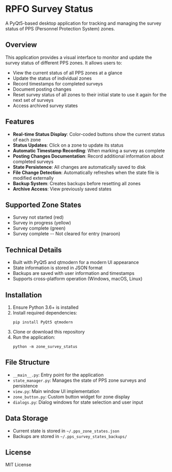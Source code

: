 # RPFO Survey Status

A PyQt5-based desktop application for tracking and managing the survey status of PPS (Personnel Protection System) zones.

## Overview

This application provides a visual interface to monitor and update the survey status of different PPS zones. It allows users to:

- View the current status of all PPS zones at a glance
- Update the status of individual zones
- Record timestamps for completed surveys
- Document posting changes
- Reset survey status of all zones to their initial state to use it again for the next set of surveys
- Access archived survey states

## Features

- **Real-time Status Display**: Color-coded buttons show the current status of each zone
- **Status Updates**: Click on a zone to update its status
- **Automatic Timestamp Recording**: When marking a survey as complete
- **Posting Changes Documentation**: Record additional information about completed surveys
- **State Persistence**: All changes are automatically saved to disk
- **File Change Detection**: Automatically refreshes when the state file is modified externally
- **Backup System**: Creates backups before resetting all zones
- **Archive Access**: View previously saved states

## Supported Zone States

- Survey not started (red)
- Survey in progress (yellow)
- Survey complete (green)
- Survey complete -- Not cleared for entry (maroon)

## Technical Details

- Built with PyQt5 and qtmodern for a modern UI appearance
- State information is stored in JSON format
- Backups are saved with user information and timestamps
- Supports cross-platform operation (Windows, macOS, Linux)

## Installation

1. Ensure Python 3.6+ is installed
2. Install required dependencies:
   ```
   pip install PyQt5 qtmodern
   ```
3. Clone or download this repository
4. Run the application:
   ```
   python -m zone_survey_status
   ```

## File Structure

- `__main__.py`: Entry point for the application
- `state_manager.py`: Manages the state of PPS zone surveys and persistence
- `view.py`: Main window UI implementation
- `zone_button.py`: Custom button widget for zone display
- `dialogs.py`: Dialog windows for state selection and user input

## Data Storage

- Current state is stored in `~/.pps_zone_states.json`
- Backups are stored in `~/.pps_survey_states_backups/`

## License

MIT License

